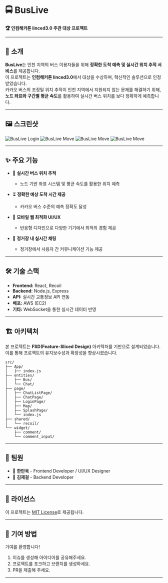 # 🚍 BusLive

**🏆 인컴해커톤 linced3.0 주관 대상 프로젝트**

---

## 📖 소개

**BusLive**는 인천 지역의 버스 이용자들을 위해 **정확한 도착 예측 및 실시간 위치 추적 서비스**를 제공합니다.  
이 프로젝트는 **인컴해커톤 linced3.0**에서 대상을 수상하며, 혁신적인 솔루션으로 인정받았습니다.  
카카오 버스의 초정밀 위치 추적이 인천 지역에서 지원되지 않는 문제를 해결하기 위해,  
**노드 좌표와 구간별 평균 속도**를 활용하여 실시간 버스 위치를 보다 정확하게 예측합니다.

---

## 🖼 스크린샷

![BusLive Login](./docs/Login.png)
![BusLive Move](./docs/move.gif)
![BusLive Move](./docs/chatListPage.png)
![BusLive Move](./docs/main_img.png)

---

## ✨ 주요 기능

- 🚌 **실시간 버스 위치 추적**

  - 노드 기반 좌표 시스템 및 평균 속도를 활용한 위치 예측

- ⏳ **정확한 예상 도착 시간 제공**

  - 카카오 버스 수준의 예측 정확도 달성

- 📲 **모바일 웹 최적화 UI/UX**

  - 반응형 디자인으로 다양한 기기에서 최적의 경험 제공

- 💬 **정거장 내 실시간 채팅**
  - 정거장에서 사용자 간 커뮤니케이션 기능 제공

---

## 🛠 기술 스택

- **Frontend:** React, Recoil
- **Backend:** Node.js, Express
- **API:** 실시간 교통정보 API 연동
- **배포:** AWS (EC2)
- **기타:** WebSocket을 통한 실시간 데이터 반영

---

## 🏗 아키텍처

본 프로젝트는 **FSD(Feature-Sliced Design)** 아키텍처를 기반으로 설계되었습니다.  
이를 통해 프로젝트의 유지보수성과 확장성을 향상시켰습니다.

```
src/
├── App/
│   ├── index.js
├── entities/
│   ├── Bus/
│   └── Chat/
├── page/
│   ├── ChatListPage/
│   ├── ChatPage/
│   ├── LoginPage/
│   ├── Map/
│   ├── SplashPage/
│   └── index.js
├── shared/
│   └── recoil/
└── widget/
    ├── comment/
    └── comment_input/
```

---

## 👥 팀원

- 👤 **한만욱** - Frontend Developer / UI/UX Designer
- 👤 **김재걸** - Backend Developer

---

## 📝 라이선스

이 프로젝트는 [MIT License](LICENSE)로 제공됩니다.

---

## 🤝 기여 방법

기여를 환영합니다!

1. 이슈를 생성해 아이디어를 공유해주세요.
2. 프로젝트를 포크하고 브랜치를 생성하세요.
3. PR을 제출해 주세요.

---
